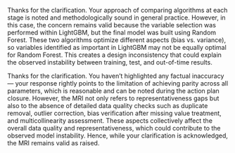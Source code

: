 

Thanks for the clarification. Your approach of comparing algorithms at each stage is noted and methodologically sound in general practice. However, in this case, the concern remains valid because the variable selection was performed within LightGBM, but the final model was built using Random Forest. These two algorithms optimize different aspects (bias vs. variance), so variables identified as important in LightGBM may not be equally optimal for Random Forest. This creates a design inconsistency that could explain the observed instability between training, test, and out-of-time results.

Thanks for the clarification. You haven’t highlighted any factual inaccuracy — your response rightly points to the limitation of achieving parity across all parameters, which is reasonable and can be noted during the action plan closure. However, the MRI not only refers to representativeness gaps but also to the absence of detailed data quality checks such as duplicate removal, outlier correction, bias verification after missing value treatment, and multicollinearity assessment. These aspects collectively affect the overall data quality and representativeness, which could contribute to the observed model instability. Hence, while your clarification is acknowledged, the MRI remains valid as raised.
